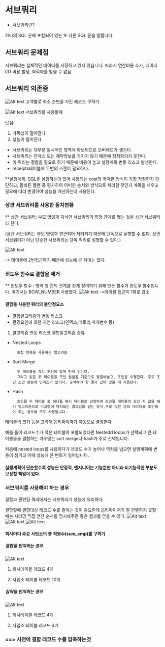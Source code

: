 # 서브쿼리
* 서브쿼리란?

하나의 SQL 문에 포함되어 있는 또 다른 SQL 문을 말합니다.

## 서브쿼리 문제점
서브쿼리는 실체적인 데이터를 저장하고 있지 않습니다. 따라서 연산비용 추가, 데이터I/O 비용 발생, 최적화를 받을 수 없음 

## 서브쿼리 의존증
![Alt text](image.png) 고객별로 최소 순번을 가진 레코드 구하기

![Alt text](image-1.png)
서브쿼리를 사용할때

단점:
 1. 가독성이 떨어진다. 
 2. 성능이 떨어진다. 
 * 서브쿼리는 대부분 일시적인 영역에 확보되므로 오버헤드가 생긴다.
 * 서브쿼리는 인덱스 또는 제약정보를 가지지 않기 때문에 최적화되지 못한다.
* 이 쿼리는 결합을 필요로 하기 때문에 비용이 높고 실행계획 변동 리스크 발생한다.
* receipts테이블에 두번의 스캔이 필요하다.

**실행계획: SQL을 실행하는데 있어 사용되는 cost와 어떠한 방식이 가장 적절한지 판단하고, 올바른 플랜 중 평가하여 어떠한 순서와 방식으로 처리할 것인지 계획을 세우고 필요에 따라 변경하여 성능을 개선하는데 사용된다.

### 상관 서브쿼리를 사용한 동치변환

** 상관 서브쿼리: 부모 명령과 자식인 서브쿼리가 특정 관계를 맺는 것을 상관 서브쿼리라 한다.

 (상관 서브쿼리는 부모 명령과 연관되어 처리되기 때문에 단독으로 실행할 수 없다.
상관 서브쿼리가 아닌 단순한 서브쿼리는 단독 쿼리로 실행할 수 있다.)

![Alt text](image-2.png)

-> 테이블에 2번접근하기 때문에 성능에 큰 차이는 없다.

### 윈도우 함수로 결합을 제거
** 윈도우 함수 : 행과 행 간의 관계를 쉽게 정의하기 위해 만든 함수가 윈도우 함수입니다.
여기서는 ROW_NUMBER 사용했다.
![Alt text](image-3.png)
->테이블 접근이 1회로 감소 

#### 결합을 사용한 쿼리의 불안정요소
* 결합알고리즘의 변동 리스크
* 환경요인에 의한 지연 리스크(인덱스,메로리,매개변수 등)

1. 알고리즘 변동 리스크 
결합알고리즘 종류
* Nested Loops 

        중첩 반복을 사용하는 알고리즘

* Sort Merge
             
        두 테이블을 각각 조건에 맞게 먼저 읽는다.
        그리고 읽은 두 테이블을 조인 컬럼을 기준으로 정렬해놓고, 조인을 수행한다. 주로 조인 조건 칼럼에 인덱스가 없거나, 출력해야 할 결과 값이 많을 때 사용된다.

* Hash 
            
        조인될 두 테이블 중 하나를 해시 테이블로 선정하여 조인될 테이블의 조인 키 값을 해시 알고리즘으로 비교하여 매치되는 결과값을 얻는 방식,주로 많은 양의 데이터를 조인해야 하는 경우에 주로 사용됩니다.

   
테이블의 크기 등을 고려해 옵티마이저가 자동으로 결정한다

예를 들어 레코드수가 적은 테이블이 포함되었다면 Nestedd loops가 선택되고 큰 테이블들을 결합하는 겨우엥는 sort merge나 hash가 주로 선택됩니다.

처음에 nested loops를 사용하다가 레코드 수가 늘어나 역치를 넘으면 실행계획에 변동이 생기고 이때 성능에 큰 변화가 일어납니다.

#### 실행계획이 단순할수록 성능은 안정적, 엔지니어는 기능뿐만 아니라 비기능적인 부분도 보장할 책임이 있다.


### 서브쿼리를 사용해야 하는 경우

결합과 관련된 쿼리에서는 서브쿼리가 성능에 유리하다.

결합할때 결합대상 레코드 수를 줄이는 것이 중요한데 옵티마이저가 잘 판별하지 못할 때는 사라밍 직접 연산 순서를 명시해주면 좋은 결과를 얻을 수 있다.
![Alt text](image-4.png)
![Alt text](image-5.png)
![Alt text](image-6.png)

#### 회사마다 주요 사업소의 총 직원수(sum_emp)를 구하기

 ##### 결합을 먼저하는 경우
 ![Alt text](image-7.png)

1. 회사테이블 레코드 4개

2. 사업소 테이블 레코드 10개
 ##### 집약을 먼저하는 경우
 ![Alt text](image-8.png)

 1. 회사테이블 레코드 4개

2. 사업소 테이블 레코드 4개

### ==> 사전에 결합 레코드 수를 압축하는것 